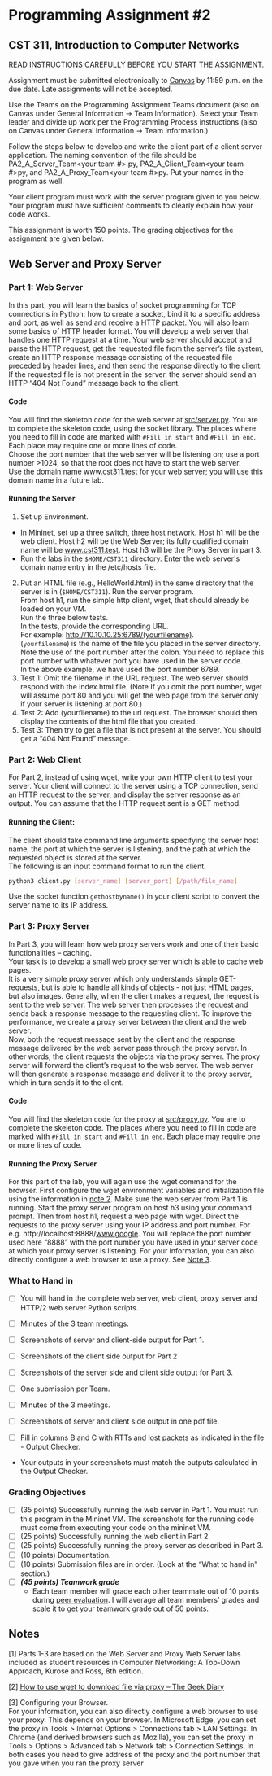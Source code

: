 # Programming Assignment #2
## CST 311, Introduction to Computer Networks

READ INSTRUCTIONS CAREFULLY BEFORE YOU START THE ASSIGNMENT.

Assignment must be submitted electronically to [Canvas](https://csumb.instructure.com/) by 11:59 p.m. on the due date.
Late assignments will not be accepted.

Use the Teams on the Programming Assignment Teams document (also on Canvas under General Information → Team Information).
Select your Team leader and divide up work per the Programming Process instructions (also on Canvas under General Information → Team Information.)

Follow the steps below to develop and write the client part of a client server application. 
The naming convention of the file should be PA2_A_Server_Team<your team #>.py, PA2_A_Client_Team<your team #>py, and PA2_A_Proxy_Team<your team #>py. 
Put your names in the program as well. 

Your client program must work with the server program given to you below. 
Your program must have sufficient comments to clearly explain how your code works.

This assignment is worth 150 points. The grading objectives for the assignment are given below.

## Web Server and Proxy Server

### Part 1: Web Server

In this part, you will learn the basics of socket programming for TCP connections in Python: how to create a socket, bind it to a specific address and port, as well as send and receive a HTTP packet. 
You will also learn some basics of HTTP header format. 
You will develop a web server that handles one HTTP request at a time. 
Your web server should accept and parse the HTTP request, get the requested file from the server’s file system, create an HTTP response message consisting of the requested file preceded by header lines, and then send the response directly to the client. 
If the requested file is not present in the server, the server should send an HTTP “404 Not Found” message back to the client.

#### Code

You will find the skeleton code for the web server at [src/server.py](src/server.py).
You are to complete the skeleton code, using the socket library. 
The places where you need to fill in code are marked with `#Fill in start` and `#Fill in end`. 
Each place may require one or more lines of code.  
Choose the port number that the web server will be listening on; use a port number >1024, so that the root does not have to start the web server.   
Use the domain name www.cst311.test for your web server; you will use this domain name in a future lab.

#### Running the Server 
1. Set up Environment.   
- In Mininet, set up a three switch, three host network.  Host h1 will be the web client.  Host h2 will be the Web Server; its fully qualified domain name will be www.cst311.test.  Host h3 will be the Proxy Server in part 3.  
- Run the labs in the `$HOME/CST311` directory.  Enter the web server's domain name entry in the /etc/hosts file.  
2. Put an HTML file (e.g., HelloWorld.html) in the same directory that the server is in (`$HOME/CST311`). 
  Run the server program.  
  From host h1, run the simple http client, wget, that should already be loaded on your VM.  
  Run the three below tests.  
  In the tests, provide the corresponding URL.  
  For example: http://10.10.10.25:6789/(yourfilename).  
  (`yourfilename`) is the name of the file you placed in the server directory.  
  Note the use of the port number after the colon. 
  You need to replace this port number with whatever port you have used in the server code.  
  In the above example, we have used the port number 6789.  
  1. Test 1:  Omit the filename in the URL request.  The web server should respond with the index.html file.  (Note If you omit the port number, wget will assume port 80 and you will get the web page from the server only if your server is listening at port 80.) 
  2. Test 2:  Add (yourfilename) to the url request. The browser should then display the contents of the html file that you created. 
  3. Test 3: Then try to get a file that is not present at the server. You should get a “404 Not Found” message.


### Part 2: Web Client

For Part 2, instead of using wget, write your own HTTP client to test your server. 
Your client will connect to the server using a TCP connection, send an HTTP request to the server, and display the server response as an output. 
You can assume that the HTTP request sent is a GET method. 

#### Running the Client:
The client should take command line arguments specifying the server host name, the port at which the server is listening, and the path at which the requested object is stored at the server.  
The following is an input command format to run the client. 
```bash
python3 client.py [server_name] [server_port] [/path/file_name]
```

Use the socket function `gethostbyname()` in your client script to convert the server name to its IP address.


### Part 3: Proxy Server

In Part 3, you will learn how web proxy servers work and one of their basic functionalities – caching.  
Your task is to develop a small web proxy server which is able to cache web pages.  
It is a very simple proxy server which only understands simple GET-requests, but is able to handle all kinds of objects - not just HTML pages, but also images. 
Generally, when the client makes a request, the request is sent to the web server. 
The web server then processes the request and sends back a response message to the requesting client. 
To  improve the performance, we create a proxy server between the client and the web server.  
Now, both the request message sent by the client and the response message delivered by the web server pass through the proxy server. 
In other words, the client requests the objects via the proxy server. 
The proxy server will forward the client’s request to the web server. 
The web server will then generate a response message and deliver it to the proxy server, which in turn sends it to the client. 


#### Code 

You will find the skeleton code for the proxy at [src/proxy.py](src/proxy.py).
You are to complete the skeleton code. 
The places where you need to fill in code are marked with `#Fill in start` and `#Fill in end`. Each place may require one or more lines of code.

#### Running the Proxy Server
For this part of the lab, you will again use the wget command for the browser. 
First configure the wget environment variables and initialization file using the information in [note 2](#2).
Make sure the web server from Part 1 is running.
Start the proxy server program on host h3 using your command prompt.
Then from host h1, request a web page with wget.  Direct the requests to the proxy server using your IP address and port number. 
For e.g. http://localhost:8888/www.google. 
You will replace the port number used here “8888” with the port number you have used in your server code at which your proxy server is listening. 
For your information, you can also directly configure a web browser to use a proxy. 
See [Note 3](#3). 



### What to Hand in

- [ ] You will hand in the complete web server, web client, proxy server and HTTP/2 web server Python scripts. 
- [ ] Minutes of the 3 team meetings. 
- [ ] Screenshots of server and client-side output for Part 1.  
- [ ] Screenshots of the client side output for Part 2
- [ ] Screenshots of the server side and client side output for Part 3.
- [ ] One submission per Team.

- [ ] Minutes of the 3 meetings.
- [ ] Screenshots of server and client side output in one pdf file.
- [ ] Fill in columns B and C with RTTs and lost packets as indicated in the file - Output Checker. 
- Your outputs in your screenshots must match the outputs calculated in the Output Checker.

### Grading Objectives
- [ ] (35 points) Successfully running the web server in Part 1.  You must run this program in the Mininet VM. The screenshots for the running code must come from executing your code on the mininet VM.
- [ ] (25 points) Successfully running the web client in Part 2.
- [ ] (25 points) Successfully running the proxy server as described in Part 3.
- [ ] (10 points) Documentation.
- [ ] (10 points) Submission files are in order. (Look at the “What to hand in” section.)
- [ ] ***(45 points) Teamwork grade***
  - Each team member will grade each other teammate out of 10 points during [peer evaluation](https://forms.gle/vtt31GjK9Rrerews5). 
  I will average all team members’ grades and scale it to get your teamwork grade out of 50 points. 
  
## Notes

<a id="1">[1]</a>
Parts 1-3 are based on the Web Server and Proxy Web Server labs included as student resources in Computer Networking: A Top-Down Approach, Kurose and Ross, 8th edition.


<a id="2">[2]</a>
[How to use wget to download file via proxy – The Geek Diary](https://www.thegeekdiary.com/how-to-use-wget-to-download-file-via-proxy/)

<a id="3">[3]</a>
Configuring your Browser.  
For your information, you can also directly configure a web browser to use your proxy.
This depends on your browser. 
In Microsoft Edge, you can set the proxy in Tools > Internet Options > Connections tab > LAN Settings. 
In Chrome (and derived browsers such as Mozilla), you can set the proxy in Tools > Options > Advanced tab > Network tab > Connection Settings. 
In both cases you need to give address of the proxy and the port number that you gave when you ran the proxy server

